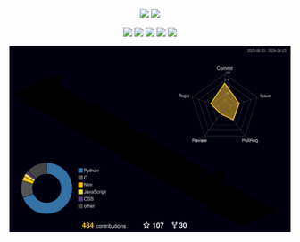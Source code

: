 <p align="center">
  <a href="https://github.com/gumbobr0t"><img src="https://img.shields.io/github/followers/gumbobr0t?style=for-the-badge"></a>
  <a href="https://github.com/gumbobr0t"><img src="https://img.shields.io/github/stars/gumbobr0t?style=for-the-badge"></a>
</p>
<p align="center">
  <!--<a href="https://github.com/gumbobr0t"><img src="https://img.shields.io/badge/C-A8B9CC?style=for-the-badge&logo=c&logoColor=black"></a>-->
  <a href="https://github.com/gumbobr0t"><img src="https://img.shields.io/badge/C%2B%2B-00599C?style=for-the-badge&logo=c%2B%2B&logoColor=white"></a>
  <a href="https://github.com/gumbobr0t"><img src="https://img.shields.io/badge/C%23-239120?style=for-the-badge&logo=c-sharp&logoColor=white"></a>
  <a href="https://github.com/gumbobr0t"><img src="https://img.shields.io/badge/Python-3670A0?style=for-the-badge&logo=python&logoColor=ffdd54"></a>
  <!--<a href="https://github.com/gumbobr0t"><img src="https://img.shields.io/badge/Nim-FFE953?style=for-the-badge&logo=nim&logoColor=black"></a>-->
  <!--<a href="https://github.com/gumbobr0t"><img src="https://img.shields.io/badge/Rust-DEA584?style=for-the-badge&logo=rust&logoColor=black"></a>-->
  <a href="https://github.com/gumbobr0t"><img src="https://img.shields.io/badge/Go-00ADD8?style=for-the-badge&logo=go&logoColor=white"></a>
  <!--<a href="https://github.com/gumbobr0t"><img src="https://img.shields.io/badge/JavaScript-F7DF1E?style=for-the-badge&logo=javascript&logoColor=black"></a>-->
  <a href="https://github.com/gumbobr0t"><img src="https://img.shields.io/badge/TypeScript-%23007ACC.svg?style=for-the-badge&logo=typescript&logoColor=white"></a>
</p>
<div align="center">
  <img src="./profile-3d-contrib/profile-night-rainbow.svg" alt="Contribution Calendar"/>
</div>
